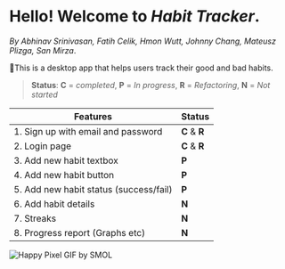 # Hello! Welcome to ***Habit Tracker***.

*By Abhinav Srinivasan, Fatih Celik, Hmon Wutt, Johnny Chang, Mateusz Plizga, San Mirza*.

💪This is a desktop app that helps users track their good and bad habits.
>**Status**: 
>**C** = *completed*,
>**P** = *In progress*,
>**R** = *Refactoring*,
>**N** = *Not started*

| **Features** | **Status** |
|--------------|------------|
|1. Sign up with email and password | **C** & **R** |
|2. Login page | **C** & **R** |
|3. Add new habit textbox| **P** |
|4. Add new habit button | **P** |
|5. Add new habit status (success/fail) | **P** |
|6. Add habit details | **N**|
|7. Streaks | **N**|
|8. Progress report (Graphs etc) | **N**|

![Happy Pixel GIF by SMOL](https://github.com/user-attachments/assets/2e39cdca-5ea5-4467-bec3-980fd1ee8929)


